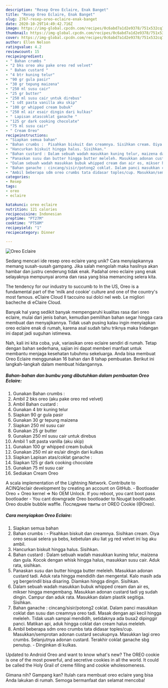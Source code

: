```yaml
---
description: "Resep Oreo Eclaire, Enak Banget"
title: "Resep Oreo Eclaire, Enak Banget"
slug: 2767-resep-oreo-eclaire-enak-banget
date: 2020-10-29T14:49:42.716Z
image: https://img-global.cpcdn.com/recipes/0c6abd7a1d2e9378/751x532cq70/oreo-eclaire-foto-resep-utama.jpg
thumbnail: https://img-global.cpcdn.com/recipes/0c6abd7a1d2e9378/751x532cq70/oreo-eclaire-foto-resep-utama.jpg
cover: https://img-global.cpcdn.com/recipes/0c6abd7a1d2e9378/751x532cq70/oreo-eclaire-foto-resep-utama.jpg
author: Ellen Nelson
ratingvalue: 4.2
reviewcount: 15
recipeingredient:
- " Bahan crumbs "
- "2 bks oreo aku pake oreo red velvet"
- " Bahan custard "
- "4 btr kuning telur"
- "90 gr gula pasir"
- "30 gr tepung maizena"
- "250 ml susu cair"
- "25 gr butter"
- "250 ml susu cair untuk direbus"
- "1 sdt pasta vanilla aku skip"
- "100 gr whipped cream bubuk"
- "250 ml air esair dingin dari kulkas"
- " Lapisan atascoklat ganache "
- "125 gr dark cooking chocolate"
- "75 ml susu cair"
- " Cream Oreo"
recipeinstructions:
- "Siapkan semua bahan"
- "Bahan crumbs :  Pisahkan biskuit dan creamnya. Sisihkan cream. Oiya oreo sesuai selera ya bebs, kebetulan aku liat yg red velvet ini lsg aku ambil."
- "Hancurkan biskuit hingga halus. Sisihkan."
- "Bahan custard : Dalam sebuah wadah masukkan kuning telur, maizena dan gula. Kocok dengan whisk hingga halus, masukkan susu cair. Aduk rata, sisihkan."
- "Panaskan susu dan butter hingga butter meleleh. Masukkan adonan custard tadi. Aduk rata hingga mendidih dan mengental. Kalo masih ada yg bergerindil bisa disaring. Diamkan hingga dingin. Sisihkan."
- "Dalam sebuah wadah masukkan bubuk whipped cream dan air es, mikser hingga mengembang. Masukkan adonan custard tadi yg sudah dingin. Campur dan aduk rata. Masukkan dalam plastik segitiga. Sisihkan."
- "Bahan ganache : cincang/sisir/potong2 coklat. Dalam panci masukkan coklat dan susu dan creamnya oreo tadi. Masak dengan api kecil hingga meleleh. Tidak usah sampai mendidih, setidaknya ada busa2 dipinggir panci. Matikan api, aduk hingga coklat dan cream halus meleleh."
- "Ambil beberapa sdm oreo crumbs tata didasar toples/cup. Masukkan/semprotan adonan custard secukupnya. Masukkan lagi oreo crumbs. Selanjutnya adonan custard. Terakhir coklat ganache sbg penutup.  Dinginkan di kulkas."
categories:
- Resep
tags:
- oreo
- eclaire

katakunci: oreo eclaire 
nutrition: 121 calories
recipecuisine: Indonesian
preptime: "PT27M"
cooktime: "PT58M"
recipeyield: "1"
recipecategory: Dinner

---
```



![Oreo Eclaire](https://img-global.cpcdn.com/recipes/0c6abd7a1d2e9378/751x532cq70/oreo-eclaire-foto-resep-utama.jpg)

Sedang mencari ide resep oreo eclaire yang unik? Cara menyiapkannya memang susah-susah gampang. Jika salah mengolah maka hasilnya akan hambar dan justru cenderung tidak enak. Padahal oreo eclaire yang enak selayaknya mempunyai aroma dan rasa yang bisa memancing selera kita.

The tendency for our industry to succumb to In the US, Oreo is a fundamental part of the &#39;milk and cookie&#39; culture and one of the country&#39;s most famous. eClaire Cloud Il taccuino sui dolci nel web. Le migliori bacheche di eClaire Cloud.

Banyak hal yang sedikit banyak mempengaruhi kualitas rasa dari oreo eclaire, mulai dari jenis bahan, kemudian pemilihan bahan segar hingga cara membuat dan menyajikannya. Tidak usah pusing kalau ingin menyiapkan oreo eclaire enak di rumah, karena asal sudah tahu triknya maka hidangan ini dapat jadi suguhan istimewa.


Nah, kali ini kita coba, yuk, variasikan oreo eclaire sendiri di rumah. Tetap dengan bahan sederhana, sajian ini dapat memberi manfaat untuk membantu menjaga kesehatan tubuhmu sekeluarga. Anda bisa membuat Oreo Eclaire menggunakan 16 bahan dan 8 tahap pembuatan. Berikut ini langkah-langkah dalam membuat hidangannya.

<!--inarticleads1-->

##### Bahan-bahan dan bumbu yang dibutuhkan dalam pembuatan Oreo Eclaire:

1. Gunakan  Bahan crumbs :
1. Ambil 2 bks oreo (aku pake oreo red velvet)
1. Ambil  Bahan custard :
1. Gunakan 4 btr kuning telur
1. Siapkan 90 gr gula pasir
1. Gunakan 30 gr tepung maizena
1. Siapkan 250 ml susu cair
1. Gunakan 25 gr butter
1. Gunakan 250 ml susu cair untuk direbus
1. Ambil 1 sdt pasta vanilla (aku skip)
1. Gunakan 100 gr whipped cream bubuk
1. Gunakan 250 ml air es/air dingin dari kulkas
1. Siapkan  Lapisan atas/coklat ganache :
1. Siapkan 125 gr dark cooking chocolate
1. Gunakan 75 ml susu cair
1. Sediakan  Cream Oreo


A scala implementation of the Lightning Network. Contribute to ACINQ/eclair development by creating an account on GitHub. - Bootloader Oreo + Oreo kernel =&gt; No OEM Unlock. If you reboot, you cant boot pass bootloader - You cant downgrade Oreo bootloader to Nougat bootloader. Oreo double bubble waffle. Последние твиты от OREO Cookie (@Oreo). 

<!--inarticleads2-->

##### Cara menyiapkan Oreo Eclaire:

1. Siapkan semua bahan
1. Bahan crumbs :  - Pisahkan biskuit dan creamnya. Sisihkan cream. Oiya oreo sesuai selera ya bebs, kebetulan aku liat yg red velvet ini lsg aku ambil.
1. Hancurkan biskuit hingga halus. Sisihkan.
1. Bahan custard : Dalam sebuah wadah masukkan kuning telur, maizena dan gula. Kocok dengan whisk hingga halus, masukkan susu cair. Aduk rata, sisihkan.
1. Panaskan susu dan butter hingga butter meleleh. Masukkan adonan custard tadi. Aduk rata hingga mendidih dan mengental. Kalo masih ada yg bergerindil bisa disaring. Diamkan hingga dingin. Sisihkan.
1. Dalam sebuah wadah masukkan bubuk whipped cream dan air es, mikser hingga mengembang. Masukkan adonan custard tadi yg sudah dingin. Campur dan aduk rata. Masukkan dalam plastik segitiga. Sisihkan.
1. Bahan ganache : cincang/sisir/potong2 coklat. Dalam panci masukkan coklat dan susu dan creamnya oreo tadi. Masak dengan api kecil hingga meleleh. Tidak usah sampai mendidih, setidaknya ada busa2 dipinggir panci. Matikan api, aduk hingga coklat dan cream halus meleleh.
1. Ambil beberapa sdm oreo crumbs tata didasar toples/cup. Masukkan/semprotan adonan custard secukupnya. Masukkan lagi oreo crumbs. Selanjutnya adonan custard. Terakhir coklat ganache sbg penutup.  - Dinginkan di kulkas.


Updated to Android Oreo and want to know what&#39;s new? The OREO cookie is one of the most powerful, and secretive cookies in all the world. It could be called the Holy Grail of creme filling and cookie wholesomeness. 

Gimana nih? Gampang kan? Itulah cara membuat oreo eclaire yang bisa Anda lakukan di rumah. Semoga bermanfaat dan selamat mencoba!
